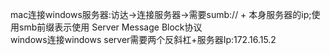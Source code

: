mac连接windows服务器:访达->连接服务器->需要sumb:// + 本身服务器的ip;使用smb前缀表示使用 Server Message Block协议<br>
windows连接windows server需要两个反斜杠+服务器Ip:172.16.15.2<br>
<br>
<br>
<br>
<br>
<br>
<br>
<br>
<br>
